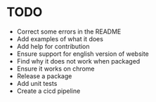 # TODO

- Correct some errors in the README
- Add examples of what it does
- Add help for contribution
- Ensure support for english version of website
- Find why it does not work when packaged
- Ensure it works on chrome
- Release a package
- Add unit tests
- Create a cicd pipeline